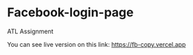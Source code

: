 # Facebook-login-page
ATL Assignment

You can see live version on this link: https://fb-copy.vercel.app
